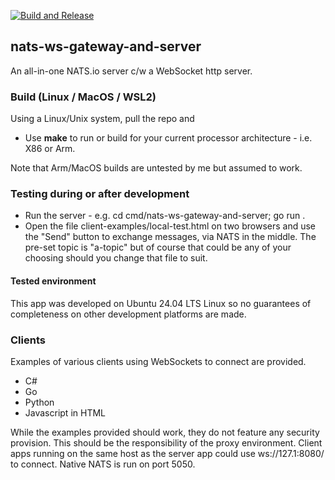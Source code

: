 [![Build and Release](https://github.com/evobytes/nats-ws-gateway-and-server/actions/workflows/build-app.yml/badge.svg)](https://github.com/evobytes/nats-ws-gateway-and-server/actions/workflows/build-app.yml)

## nats-ws-gateway-and-server

An all-in-one NATS.io server c/w a WebSocket http server.

### Build (Linux / MacOS / WSL2)

Using a Linux/Unix system, pull the repo and

- Use **make** to run or build for your current processor architecture - i.e. X86 or Arm.

Note that Arm/MacOS builds are untested by me but assumed to work.

### Testing during or after development

- Run the server - e.g. cd cmd/nats-ws-gateway-and-server; go run .
- Open the file client-examples/local-test.html on two browsers and use the "Send" button to exchange messages, via NATS in the middle. The pre-set topic is "a-topic" but of course that could be any of your choosing should you change that file to suit.

#### Tested environment

This app was developed on Ubuntu 24.04 LTS Linux so no guarantees of completeness on other development platforms are made.

### Clients

Examples of various clients using WebSockets to connect are provided.

- C#
- Go
- Python
- Javascript in HTML

While the examples provided should work, they do not feature any security provision.
This should be the responsibility of the proxy environment.
Client apps running on the same host as the server app could use ws://127.1:8080/ to connect.
Native NATS is run on port 5050.


